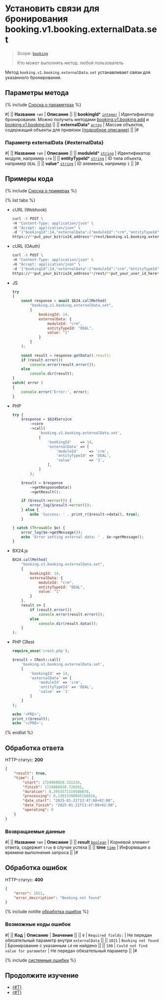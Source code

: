 # Установить связи для бронирования booking.v1.booking.externalData.set

> Scope: [`booking`](../../../scopes/permissions.md)
>
> Кто может выполнять метод: любой пользователь

Метод `booking.v1.booking.externalData.set` устанавливает связи для указанного бронирования.

## Параметры метода

{% include [Сноска о параметрах](../../../../_includes/required.md) %}

#|
|| **Название**
`тип` | **Описание** ||
|| **bookingId***
[`integer`](../../../data-types.md) | Идентификатор бронирования.
Можно получить методами [booking.v1.booking.add](../booking-v1-booking-add.md) и [booking.v1.booking.list](../booking-v1-booking-list.md) ||
|| **externalData***
[`array`](../../../data-types.md) | Массив объектов, содержащий объекты для привязки [(подробное описание)](#externalData) ||
|#

### Параметр externalData {#externalData}

#|
|| **Название**
`тип` | **Описание** ||
|| **moduleId***
[`string`](../../../data-types.md) | Идентификатор модуля, например `crm` ||
|| **entityTypeId***
[`string`](../../../data-types.md) | ID типа объекта, например `DEAL` ||
|| **value***
[`string`](../../../data-types.md) | ID элемента, например `1` ||
|#

## Примеры кода

{% include [Сноска о примерах](../../../../_includes/examples.md) %}

{% list tabs %}

- cURL (Webhook)

    ```bash
    curl -X POST \
    -H "Content-Type: application/json" \
    -H "Accept: application/json" \
    -d '{"bookingId":14,"externalData":{"moduleId":"crm","entityTypeId":"DEAL","value":"1"},"auth":"**put_access_token_here**"}' \
    https://**put_your_bitrix24_address**/rest/booking.v1.booking.externalData.set
    ```

- cURL (OAuth)

    ```bash
    curl -X POST \
    -H "Content-Type: application/json" \
    -H "Accept: application/json" \
    -d '{"bookingId":14,"externalData":{"moduleId":"crm","entityTypeId":"DEAL","value":"1"}}' \
    https://**put_your_bitrix24_address**/rest/**put_your_user_id_here**/**put_your_webbhook_here**/booking.v1.booking.externalData.set
    ```

- JS


    ```js
    try
    {
    	const response = await $b24.callMethod(
    		"booking.v1.booking.externalData.set",
    		{
    			bookingId: 14,
    			externalData: {
    				moduleId: "crm",
    				entityTypeId: "DEAL",
    				value: "1"
    			}
    		}
    	);
    	
    	const result = response.getData().result;
    	if (result.error())
    		console.error(result.error());
    	else
    		console.dir(result);
    }
    catch( error )
    {
    	console.error('Error:', error);
    }
    ```

- PHP


    ```php
    try {
        $response = $b24Service
            ->core
            ->call(
                'booking.v1.booking.externalData.set',
                [
                    'bookingId'    => 14,
                    'externalData' => [
                        'moduleId'     => 'crm',
                        'entityTypeId' => 'DEAL',
                        'value'        => '1',
                    ],
                ]
            );
    
        $result = $response
            ->getResponseData()
            ->getResult();
    
        if ($result->error()) {
            error_log($result->error());
        } else {
            echo 'Success: ' . print_r($result->data(), true);
        }
    
    } catch (Throwable $e) {
        error_log($e->getMessage());
        echo 'Error setting external data: ' . $e->getMessage();
    }
    ```

- BX24.js

    ```js
    BX24.callMethod(
        "booking.v1.booking.externalData.set",
        {
            bookingId: 14,
            externalData: {
                moduleId: "crm",
                entityTypeId: "DEAL",
                value: "1"
            }
        },
        result => {
            if (result.error())
                console.error(result.error());
            else
                console.dir(result.data());
        }
    );
    ```

- PHP CRest

    ```php
    require_once('crest.php');

    $result = CRest::call(
        'booking.v1.booking.externalData.set',
        [
            'bookingId' => 14,
            'externalData' => [
                'moduleId' => 'crm',
                'entityTypeId' => 'DEAL',
                'value' => '1'
            ]
        ]
    );

    echo '<PRE>';
    print_r($result);
    echo '</PRE>';
    ```

{% endlist %}

## Обработка ответа

HTTP-статус: **200**

```json
{
    "result": true,
    "time": {
        "start": 1724068028.331234,
        "finish": 1724068028.726591,
        "duration": 0.3953571319580078,
        "processing": 0.13033390045166016,
        "date_start": "2025-01-21T13:47:08+02:00",
        "date_finish": "2025-01-21T13:47:08+02:00",
        "operating": 0
    }
}
```

### Возвращаемые данные

#|
|| **Название**
`тип` | **Описание** ||
|| **result**
[`boolean`](../../../data-types.md) | Корневой элемент ответа, содержит `true` в случае успеха ||
|| **time**
[`time`](../../../data-types.md#time) | Информация о времени выполнения запроса ||
|#

## Обработка ошибок

HTTP-статус: **400**

```json
{
    "error": 1021,
    "error_description": "Booking not found"
}
```

{% include notitle [обработка ошибок](../../../../_includes/error-info.md) %}

### Возможные коды ошибок

#|
|| **Код** | **Описание** | **Значение** ||
|| `0` | `Required fields:` | Не передан обязательный параметр внутри `externalData` ||
|| `1021` | `Booking not found` | Бронирование с указанным `id` не найдено ||
|| `100` | `Could not find value for parameter` | Не передан обязательный параметр ||
|#

{% include [системные ошибки](../../../../_includes/system-errors.md) %}

## Продолжите изучение

- [{#T}](./booking-v1-booking-externaldata-unset.md)
- [{#T}](./booking-v1-booking-externaldata-list.md)